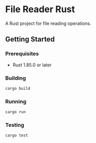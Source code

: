 # File Reader Rust

A Rust project for file reading operations.

## Getting Started

### Prerequisites

- Rust 1.85.0 or later

### Building

```bash
cargo build
```

### Running

```bash
cargo run
```

### Testing

```bash
cargo test
```
